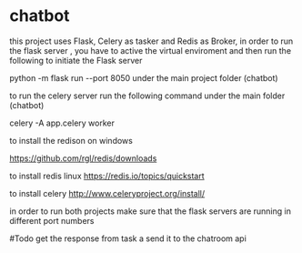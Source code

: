 # chatbot

this project uses Flask, Celery as tasker and Redis as Broker, in order to run the flask server , you have to active the virtual enviroment and then run the following to initiate the Flask server 

python -m flask run --port 8050 under the main project folder (chatbot)

to run the celery server run the following command under the main folder (chatbot)

celery -A app.celery worker


to install the redison on windows 

https://github.com/rgl/redis/downloads

to install redis linux https://redis.io/topics/quickstart

to install celery http://www.celeryproject.org/install/

in order to run both projects make sure that the flask servers are running in different port numbers 

#Todo get the response from task a send it to the chatroom api 
